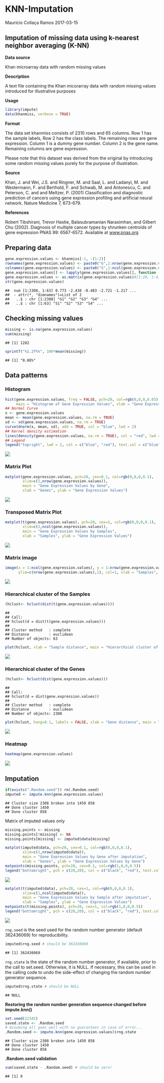 KNN-Imputation
================
Maurício Collaça Ramos
2017-03-15

Imputation of missing data using k-nearest neighbor averaging (K-NN)
--------------------------------------------------------------------

**Data source**

Khan microarray data with random missing values

**Description**

A text file containing the Khan micorarray data with random missing values introduced for illustrative purposes

**Usage**

``` r
library(impute)
data(khanmiss, verbose = TRUE)
```

**Format**

The data set khanmiss consists of 2310 rows and 65 columns. Row 1 has the sample labels, Row 2 has the class labels. The remaining rows are gene expression. Column 1 is a dummy gene number. Column 2 is the gene name. Remaining columns are gene expression.

Please note that this dataset was derived from the original by introducing some random missing values purely for the purpose of illustration.

**Source**

Khan, J. and Wei, J.S. and Ringner, M. and Saal, L. and Ladanyi, M. and Westermann, F. and Berthold, F. and Schwab, M. and Antonescu, C. and Peterson, C. and and Meltzer, P. (2001) Classification and diagnostic prediction of cancers using gene expression profiling and artificial neural network. Nature Medicine 7, 673-679.

**References**

Robert Tibshirani, Trevor Hastie, Balasubramanian Narasimhan, and Gilbert Chu (2002). Diagnosis of multiple cancer types by shrunken centroids of gene expression PNAS 99: 6567-6572. Available at www.pnas.org

Preparing data
--------------

``` r
gene.expression.values <- khanmiss[-1, -(1:2)]
rownames(gene.expression.values) <- paste0("G",1:nrow(gene.expression.values))
colnames(gene.expression.values) <- paste0("S",1:ncol(gene.expression.values))
gene.expression.values[] <- lapply(gene.expression.values[], function (x) as.numeric(levels(x)[x]))
gene.expression.values <- as.matrix(gene.expression.values)#[1:20, 1:4]
str(gene.expression.values)
```

    ##  num [1:2308, 1:63] 0.773 -2.438 -0.483 -2.721 -1.217 ...
    ##  - attr(*, "dimnames")=List of 2
    ##   ..$ : chr [1:2308] "G1" "G2" "G3" "G4" ...
    ##   ..$ : chr [1:63] "S1" "S2" "S3" "S4" ...

Checking missing values
-----------------------

``` r
missing <- is.na(gene.expression.values)
sum(missing)
```

    ## [1] 1282

``` r
sprintf("%1.2f%%", 100*mean(missing))
```

    ## [1] "0.88%"

Data patterns
-------------

### Histogram

``` r
hist(gene.expression.values, freq = FALSE, pch=20, col=rgb(0,0,0,0.03), cex=0.1,
     main = "Histogram of Gene Expression Values", xlab = "Gene Expression Values")
## Normal Curve
x <- gene.expression.values
mean <- mean(gene.expression.values, na.rm = TRUE)
sd <- sd(gene.expression.values, na.rm = TRUE)
curve(dnorm(x, mean, sd), add = TRUE, col = "blue", lwd = 2)
## Kernel density estimation
lines(density(gene.expression.values, na.rm = TRUE), col = "red", lwd = 2)
## Legend
legend("topright", lwd = 2, col = c("blue", "red"), text.col = c("blue", "red"), legend = c("Normal Curve", "Kernel Density"))
```

![](README_files/figure-markdown_github/Histogram%20of%20Gene%20Expression%20Values-1.png)

### Matrix Plot

``` r
matplot(gene.expression.values, pch=20, cex=0.1, col=rgb(0,0,0,0.1),
        xlim=c(1,nrow(gene.expression.values)),
        main = "Gene Expression Values by Gene", 
        xlab = "Genes", ylab = "Gene Expression Values")
```

![](README_files/figure-markdown_github/Gene%20Expression%20Values%20by%20Gene-1.png)

### Transposed Matrix Plot

``` r
matplot(t(gene.expression.values), pch=20, cex=1, col=rgb(0,0,0,0.1),
        xlim=c(1,ncol(gene.expression.values)),
        main = "Gene Expression Values by Samples", 
        xlab = "Samples", ylab = "Gene Expression Values")
```

![](README_files/figure-markdown_github/Gene%20Expression%20Values%20by%20Samples-1.png)

### Matrix image

``` r
image(x = 1:ncol(gene.expression.values), y = 1:nrow(gene.expression.values), z = t(gene.expression.values),
      ylim=c(nrow(gene.expression.values),1), col=1, xlab = "Samples", ylab = "Genes", main="Missing Gene Expression Values")
```

![](README_files/figure-markdown_github/Gene%20Expression%20Matrix%20image-1.png)

### Hierarchical cluster of the Samples

``` r
(hclust<- hclust(dist(t(gene.expression.values))))
```

    ## 
    ## Call:
    ## hclust(d = dist(t(gene.expression.values)))
    ## 
    ## Cluster method   : complete 
    ## Distance         : euclidean 
    ## Number of objects: 63

``` r
plot(hclust, xlab = "Sample distance", main = "Hierarchical cluster of the Samples")
```

![](README_files/figure-markdown_github/Hierarchical%20cluster%20of%20the%20Samples-1.png)

### Hierarchical cluster of the Genes

``` r
(hclust<- hclust(dist(gene.expression.values)))
```

    ## 
    ## Call:
    ## hclust(d = dist(gene.expression.values))
    ## 
    ## Cluster method   : complete 
    ## Distance         : euclidean 
    ## Number of objects: 2308

``` r
plot(hclust, hang=0.1, labels = FALSE, xlab = "Gene distance", main = "Hierarchical cluster of the Genes")
```

![](README_files/figure-markdown_github/Hierarchical%20cluster%20of%20the%20Genes-1.png)

### Heatmap

``` r
heatmap(gene.expression.values)
```

![](README_files/figure-markdown_github/Gene%20Expression%20Heatmap-1.png)

Imputation
----------

``` r
if(exists(".Random.seed")) rm(.Random.seed)
imputed <- impute.knn(gene.expression.values)
```

    ## Cluster size 2308 broken into 1450 858 
    ## Done cluster 1450 
    ## Done cluster 858

Matrix of imputed values only

``` r
missing.points <- missing
missing.points[!missing] <- NA
missing.points[missing] <- imputed$data[missing]
```

``` r
matplot(imputed$data, pch=20, cex=0.1, col=rgb(0,0,0,0.1),
        xlim=c(1,nrow(imputed$data)),
        main = "Gene Expression Values by Gene after imputation", 
        xlab = "Genes", ylab = "Gene Expression Values by Gene")
matpoints(missing.points, pch=20, cex=0.1, col=rgb(1,0,0,0.5))
legend("bottomright", pch = c(20,20), col = c("black", "red"), text.col = c("black", "red"), legend = c("former", "imputed"))
```

![](README_files/figure-markdown_github/Gene%20Expression%20Values%20by%20Gene%20after%20imputation-1.png)

``` r
matplot(t(imputed$data), pch=20, cex=1, col=rgb(0,0,0,0.1),
        xlim=c(1,ncol(imputed$data)),
        main = "Gene Expression Values by Sample after imputation",
        xlab = "Samples", ylab = "Gene Expression Values")
matpoints(t(missing.points), pch=20, cex=1, col=rgb(1,0,0,0.5))
legend("bottomright", pch = c(20,20), col = c("black", "red"), text.col = c("black", "red"), legend = c("former", "imputed"))
```

![](README_files/figure-markdown_github/Gene%20Expression%20Values%20by%20Sample%20after%20imputation-1.png)

`rng.seed` is the seed used for the random number generator (default 362436069) for reproducibility.

``` r
imputed$rng.seed # should be 362436069
```

    ## [1] 362436069

`rng.state` is the state of the random number generator, if available, prior to the call to set.seed. Otherwise, it is NULL. If necessary, this can be used in the calling code to undo the side-effect of changing the random number generator sequence.

``` r
imputed$rng.state # should be NULL
```

    ## NULL

**Restoring the random number generation sequence changed before impute.knn()**

``` r
set.seed(12345)
saved.state <- .Random.seed
# Assuming all goes well with no guarantees in case of error...
.Random.seed <- impute.knn(gene.expression.values)$rng.state
```

    ## Cluster size 2308 broken into 1450 858 
    ## Done cluster 1450 
    ## Done cluster 858

**.Random.seed validation**

``` r
sum(saved.state - .Random.seed) # should be zero!
```

    ## [1] 0
